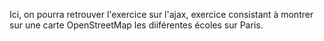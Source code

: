 Ici, on pourra retrouver l'exercice sur l'ajax, exercice consistant à montrer sur une carte OpenStreetMap les diiférentes écoles sur Paris.